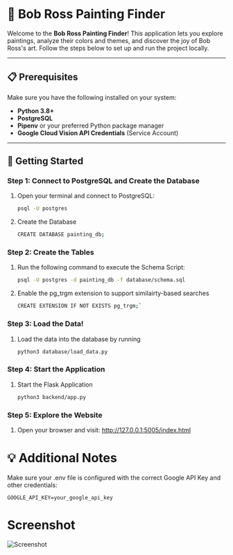 # 🎨 Bob Ross Painting Finder

Welcome to the **Bob Ross Painting Finder**! This application lets you explore paintings, analyze their colors and themes, and discover the joy of Bob Ross's art. Follow the steps below to set up and run the project locally.

---

## 📋 Prerequisites

Make sure you have the following installed on your system:
- **Python 3.8+**
- **PostgreSQL**
- **Pipenv** or your preferred Python package manager
- **Google Cloud Vision API Credentials** (Service Account)

---

## 🚀 Getting Started

### Step 1: Connect to PostgreSQL and Create the Database
1. Open your terminal and connect to PostgreSQL:
   ```bash
   psql -U postgres
2. Create the Database
    ``` bash
    CREATE DATABASE painting_db;
### Step 2: Create the Tables

1. Run the following command to execute the Schema Script:
    ``` bash
    psql -U postgres -d painting_db -f database/schema.sql

2. Enable the pg_trgm extension to support similairty-based searches
    ``` bash
    CREATE EXTENSION IF NOT EXISTS pg_trgm;`

### Step 3: Load the Data!
1. Load the data into the database by running
    ``` bash
    python3 database/load_data.py

### Step 4: Start the Application
1. Start the Flask Application
    ``` bash
    python3 backend/app.py

### Step 5: Explore the Website
1. Open your browser and visit: 
http://127.0.0.1:5005/index.html

# 💡 Additional Notes
Make sure your .env file is configured with the correct Google API Key and other credentials:

`GOOGLE_API_KEY=your_google_api_key`

# Screenshot

![Screenshot](Screenshot.png)